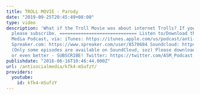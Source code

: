 ```yaml
---
title: TROLL MOVIE - Parody
date: "2019-09-25T20:45:49+08:00"
type: video
description: 'What if the Troll Movie was about internet Trolls? If you like the video
  please subscribe. ============================= Listen to/Download the Anti-Social
  Media Podcast, via: iTunes: https://itunes.apple.com/us/podcast/anti-social-media/id1076431995?mt=2
  Spreaker.com: https://www.spreaker.com/user/8570684 Soundcloud: https://soundcloud.com/antisocial_media
  (Only some episodes are available on SoundCloud, soz) Please download an episode,
  or even better - SUBSCRIBE! Twitter: https://twitter.com/ASM_Podcast Facebook: https://www.facebook.com/groups/736445953157953/'
publishdate: "2016-06-16T10:46:44.000Z"
url: /antisocialmedia/kfk4-mSufzY/
providers:
  youtube:
    id: kfk4-mSufzY
---
```


